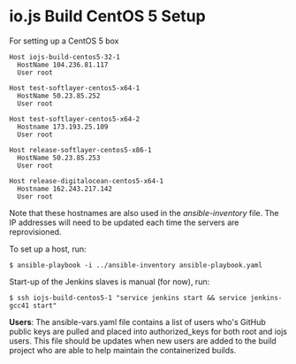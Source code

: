 # io.js Build CentOS 5 Setup

For setting up a CentOS 5 box

```text
Host iojs-build-centos5-32-1
  HostName 104.236.81.117
  User root

Host test-softlayer-centos5-x64-1
  HostName 50.23.85.252
  User root

Host test-softlayer-centos5-x64-2
  Hostname 173.193.25.109
  User root

Host release-softlayer-centos5-x86-1
  HostName 50.23.85.253
  User root

Host release-digitalocean-centos5-x64-1
  Hostname 162.243.217.142
  User root
```

Note that these hostnames are also used in the *ansible-inventory* file. The IP addresses will need to be updated each time the servers are reprovisioned.

To set up a host, run:

```text
$ ansible-playbook -i ../ansible-inventory ansible-playbook.yaml
```

Start-up of the Jenkins slaves is manual (for now), run:

```text
$ ssh iojs-build-centos5-1 "service jenkins start && service jenkins-gcc41 start"
```

**Users**: The ansible-vars.yaml file contains a list of users who's GitHub public keys are pulled and placed into authorized_keys for both root and iojs users. This file should be updates when new users are added to the build project who are able to help maintain the containerized builds.

